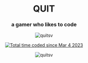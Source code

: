 <h1 align="center">QUIT</h1>
<h3 align="center">a gamer who likes to code</h3>
<p align="center"> <img src="https://komarev.com/ghpvc/?username=quitsv&label=Profile%20views&color=0e75b6&style=flat" alt="quitsv" /> </p>
<p align="center"><a href="https://wakatime.com/@91349026-64f9-4c7f-9664-ab28340a4240"><img src="https://wakatime.com/badge/user/91349026-64f9-4c7f-9664-ab28340a4240.svg" alt="Total time coded since Mar 4 2023" /></a></p>
<p align="center"><img align="center" src="https://github-readme-stats.vercel.app/api/top-langs?username=quitsv&show_icons=true&theme=dark&locale=en&layout=compact&hide=jupyter%20notebook,ShaderLab" alt="quitsv" /></p>
